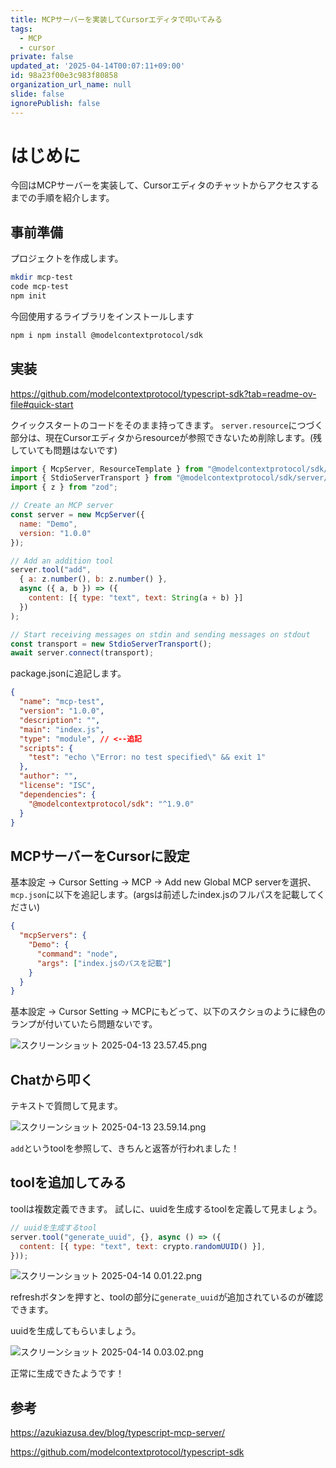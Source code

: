 ```yaml
---
title: MCPサーバーを実装してCursorエディタで叩いてみる
tags:
  - MCP
  - cursor
private: false
updated_at: '2025-04-14T00:07:11+09:00'
id: 98a23f00e3c983f80858
organization_url_name: null
slide: false
ignorePublish: false
---
```

#  はじめに
今回はMCPサーバーを実装して、Cursorエディタのチャットからアクセスするまでの手順を紹介します。

## 事前準備
プロジェクトを作成します。

```zsh
mkdir mcp-test
code mcp-test
npm init
```

今回使用するライブラリをインストールします

```zsh
npm i npm install @modelcontextprotocol/sdk  
```
## 実装

https://github.com/modelcontextprotocol/typescript-sdk?tab=readme-ov-file#quick-start

クイックスタートのコードをそのまま持ってきます。
`server.resource`につづく部分は、現在Cursorエディタからresourceが参照できないため削除します。(残していても問題はないです)

```js:index.js
import { McpServer, ResourceTemplate } from "@modelcontextprotocol/sdk/server/mcp.js";
import { StdioServerTransport } from "@modelcontextprotocol/sdk/server/stdio.js";
import { z } from "zod";

// Create an MCP server
const server = new McpServer({
  name: "Demo",
  version: "1.0.0"
});

// Add an addition tool
server.tool("add",
  { a: z.number(), b: z.number() },
  async ({ a, b }) => ({
    content: [{ type: "text", text: String(a + b) }]
  })
);

// Start receiving messages on stdin and sending messages on stdout
const transport = new StdioServerTransport();
await server.connect(transport);
```

package.jsonに追記します。

```json
{
  "name": "mcp-test",
  "version": "1.0.0",
  "description": "",
  "main": "index.js",
  "type": "module", // <--追記
  "scripts": {
    "test": "echo \"Error: no test specified\" && exit 1"
  },
  "author": "",
  "license": "ISC",
  "dependencies": {
    "@modelcontextprotocol/sdk": "^1.9.0"
  }
}

```

## MCPサーバーをCursorに設定

基本設定 → Cursor Setting → MCP → Add new Global MCP serverを選択、
`mcp.json`に以下を追記します。(argsは前述したindex.jsのフルパスを記載してください)

```json
{
  "mcpServers": {
    "Demo": {
      "command": "node",
      "args": ["index.jsのパスを記載"]
    }
  }
}

```

基本設定 → Cursor Setting → MCPにもどって、以下のスクショのように緑色のランプが付いていたら問題ないです。

![スクリーンショット 2025-04-13 23.57.45.png](https://qiita-image-store.s3.ap-northeast-1.amazonaws.com/0/2778030/711eeaaf-6c9c-4419-a3f8-4b12f65a1e43.png)


## Chatから叩く

テキストで質問して見ます。

![スクリーンショット 2025-04-13 23.59.14.png](https://qiita-image-store.s3.ap-northeast-1.amazonaws.com/0/2778030/fdb52f5a-79aa-4d7c-9a36-8915abc384d3.png)

`add`というtoolを参照して、きちんと返答が行われました！


## toolを追加してみる

toolは複数定義できます。
試しに、uuidを生成するtoolを定義して見ましょう。

```js:index.js
// uuidを生成するtool
server.tool("generate_uuid", {}, async () => ({
  content: [{ type: "text", text: crypto.randomUUID() }],
}));
```

![スクリーンショット 2025-04-14 0.01.22.png](https://qiita-image-store.s3.ap-northeast-1.amazonaws.com/0/2778030/4df905ef-8945-4491-8545-b7122e29d622.png)

refreshボタンを押すと、toolの部分に`generate_uuid`が追加されているのが確認できます。

uuidを生成してもらいましょう。

![スクリーンショット 2025-04-14 0.03.02.png](https://qiita-image-store.s3.ap-northeast-1.amazonaws.com/0/2778030/fefaf97a-a0fa-406f-982d-744eeac5d57e.png)

正常に生成できたようです！

## 参考

https://azukiazusa.dev/blog/typescript-mcp-server/

https://github.com/modelcontextprotocol/typescript-sdk
